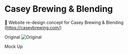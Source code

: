 # Casey Brewing & Blending 
🍻  Website re-design concept for Casey Brewing &amp; Blending (https://caseybrewing.com/)

Original
![Original](https://lh4.googleusercontent.com/jT4xNd0Zvcu07Kb-ZaKbs5Oc_gxHu4z8s3YaOr5fLNLduzdnfvMGImmRCz2QNVSJNTI2WwJOmBTAd_U=w1440-h726-rw)

Mock Up 
